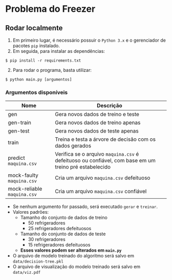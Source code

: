 # Problema do Freezer

## Rodar localmente

1. Em primeiro lugar, é necessário possuir o `Python 3.x` e o gerenciador de pacotes `pip` instalado.
2. Em seguida, para instalar as dependências:
```console
$ pip install -r requirements.txt
```

2. Para rodar o programa, basta utilizar:
```console
$ python main.py [argumentos]
```

### Argumentos disponíveis
| Nome | Descrição |
|----|---------|
|gen          |Gera novos dados de treino e teste                      |
|gen-train    |Gera novos dados de treino apenas                       |
|gen-test     |Gera novos dados de teste apenas                        |
|train        |Treina e testa a árvore de decisão com os dados gerados |
|predict `maquina.csv`|Verifica se o arquivo `maquina.csv` é defeituoso ou confiável, com base em um treino pré estabelecido                                 |
|mock-faulty `maquina.csv`|Cria um arquivo `maquina.csv` defeituoso                |
|mock-reliable `maquina.csv`|Cria um arquivo `maquina.csv` confiável                 |

* Se nenhum argumento for passado, será executado `gerar` e `treinar`.
* Valores padrões:
    * Tamanho do conjunto de dados de treino
        * 50 refrigeradores
        * 25 refrigeradores defeituosos
    * Tamanho do conjunto de dados de teste
        * 30 refrigeradores
        * 15 refrigeradores defeituosos
    * **Esses valores podem ser alterados em `main.py`**
* O arquivo de modelo treinado do algoritmo será salvo em `data/decision-tree.pkl`
* O arquivo de visualização do modelo treinado será salvo em `data/viz.pdf`
